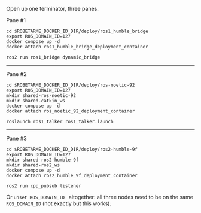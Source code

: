 Open up one terminator, three panes.

Pane #1

```
cd $ROBETARME_DOCKER_ID_DIR/deploy/ros1_humble_bridge
export ROS_DOMAIN_ID=127
docker compose up -d
docker attach ros1_humble_bridge_deployment_container
```

```
ros2 run ros1_bridge dynamic_bridge
````
---
Pane #2

```
cd $ROBETARME_DOCKER_ID_DIR/deploy/ros-noetic-92
export ROS_DOMAIN_ID=127
mkdir shared-ros-noetic-92
mkdir shared-catkin_ws
docker compose up -d
docker attach ros_noetic_92_deployment_container
```

```
roslaunch ros1_talker ros1_talker.launch
```
---
Pane #3

```
cd $ROBETARME_DOCKER_ID_DIR/deploy/ros2-humble-9f
export ROS_DOMAIN_ID=127
mkdir shared-ros2-humble-9f
mkdir shared-ros2_ws
docker compose up -d
docker attach ros2_humble_9f_deployment_container
```

```
ros2 run cpp_pubsub listener
```

Or `unset ROS_DOMAIN_ID ` altogether: all three nodes need to be on the same `ROS_DOMAIN_ID` (not exactly but this works).

